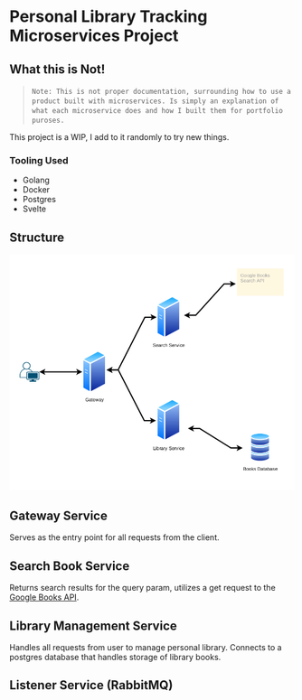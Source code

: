 # Personal Library Tracking Microservices Project

## What this is Not!

> `Note: This is not proper documentation, surrounding how to use a product built with microservices. Is simply an explanation of what each microservice does and how I built them for portfolio puroses.`

This project is a WIP, I add to it randomly to try new things.

### Tooling Used

- Golang
- Docker
- Postgres
- Svelte

## Structure

![Structure](./Structure.png)

## Gateway Service

Serves as the entry point for all requests from the client.

## Search Book Service

Returns search results for the query param, utilizes a get request to the [Google Books API](https://developers.google.com/books).

## Library Management Service

Handles all requests from user to manage personal library. Connects to a postgres database that handles storage of library books.

## Listener Service (RabbitMQ)


